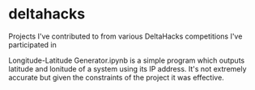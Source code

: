 # deltahacks
Projects I've contributed to from various DeltaHacks competitions I've participated in

Longitude-Latitude Generator.ipynb is a simple program which outputs latitude and lonitude of a system using its IP address. It's not extremely accurate but given the constraints of the project it was effective.
